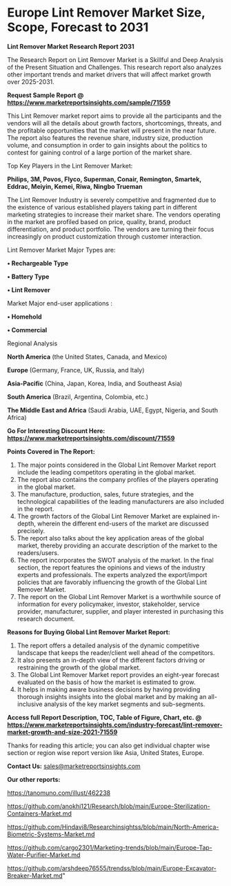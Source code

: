 # Europe Lint Remover Market Size, Scope, Forecast to 2031

<strong>Lint Remover Market Research Report 2031</strong>

The Research Report on Lint Remover Market is a Skillful and Deep Analysis of the Present Situation and Challenges. This research report also analyzes other important trends and market drivers that will affect market growth over 2025-2031.

<strong>Request Sample Report @ <a href=https://www.marketreportsinsights.com/sample/71559>https://www.marketreportsinsights.com/sample/71559</a></strong>

This Lint Remover market report aims to provide all the participants and the vendors will all the details about growth factors, shortcomings, threats, and the profitable opportunities that the market will present in the near future. The report also features the revenue share, industry size, production volume, and consumption in order to gain insights about the politics to contest for gaining control of a large portion of the market share.

Top Key Players in the Lint Remover Market:

<strong>Philips, 3M, Povos, Flyco, Superman, Conair, Remington, Smartek, Eddrac, Meiyin, Kemei, Riwa, Ningbo Trueman</strong>

The Lint Remover Industry is severely competitive and fragmented due to the existence of various established players taking part in different marketing strategies to increase their market share. The vendors operating in the market are profiled based on price, quality, brand, product differentiation, and product portfolio. The vendors are turning their focus increasingly on product customization through customer interaction.

Lint Remover Market Major Types are:

<strong>• Rechargeable Type

• Battery Type

• Lint Remover</strong>

Market Major end-user applications :

<strong>• Homehold

• Commercial</strong>

Regional Analysis

</u><strong><b>North America</b></strong> (the United States, Canada, and Mexico)

<strong><b>Europe </b></strong>(Germany, France, UK, Russia, and Italy)

<strong><b>Asia-Pacific</b></strong> (China, Japan, Korea, India, and Southeast Asia)

<strong><b>South America</b></strong> (Brazil, Argentina, Colombia, etc.)

<strong><b>The Middle East and Africa</b></strong> (Saudi Arabia, UAE, Egypt, Nigeria, and South Africa)

<strong>Go For Interesting Discount Here: <a href=https://www.marketreportsinsights.com/discount/71559>https://www.marketreportsinsights.com/discount/71559</a></strong>

<strong>Points Covered in The Report:</strong>
<ol>
  <li>The major points considered in the Global Lint Remover Market report include the leading competitors operating in the global market.</li>
  <li>The report also contains the company profiles of the players operating in the global market.</li>
  <li>The manufacture, production, sales, future strategies, and the technological capabilities of the leading manufacturers are also included in the report.</li>
  <li>The growth factors of the Global Lint Remover Market are explained in-depth, wherein the different end-users of the market are discussed precisely.</li>
  <li>The report also talks about the key application areas of the global market, thereby providing an accurate description of the market to the readers/users.</li>
  <li>The report incorporates the SWOT analysis of the market. In the final section, the report features the opinions and views of the industry experts and professionals. The experts analyzed the export/import policies that are favorably influencing the growth of the Global Lint Remover Market.</li>
  <li>The report on the Global Lint Remover Market is a worthwhile source of information for every policymaker, investor, stakeholder, service provider, manufacturer, supplier, and player interested in purchasing this research document.</li>
</ol>
<strong>Reasons for Buying Global Lint Remover Market Report:</strong>

<ol>
  <li>The report offers a detailed analysis of the dynamic competitive landscape that keeps the reader/client well ahead of the competitors.</li>
  <li>It also presents an in-depth view of the different factors driving or restraining the growth of the global market.</li>
  <li>The Global Lint Remover Market report provides an eight-year forecast evaluated on the basis of how the market is estimated to grow.</li>
  <li>It helps in making aware business decisions by having providing thorough insights insights into the global market and by making an all-inclusive analysis of the key market segments and sub-segments.</li>
</ol>
<strong>Access full Report Description, TOC, Table of Figure, Chart, etc. @ <a href=https://www.marketreportsinsights.com/industry-forecast/lint-remover-market-growth-and-size-2021-71559>https://www.marketreportsinsights.com/industry-forecast/lint-remover-market-growth-and-size-2021-71559</a></strong>


Thanks for reading this article; you can also get individual chapter wise section or region wise report version like Asia, United States, Europe.

<strong>Contact Us:</strong>
sales@marketreportsinsights.com

<strong>Our other reports:</strong>

<a href=https://tanomuno.com/illust/462238>https://tanomuno.com/illust/462238</a>

<a href=https://github.com/anokhi121/Research/blob/main/Europe-Sterilization-Containers-Market.md>https://github.com/anokhi121/Research/blob/main/Europe-Sterilization-Containers-Market.md</a>

<a href=https://github.com/Hindavi8/Researchinsightss/blob/main/North-America-Biometric-Systems-Market.md>https://github.com/Hindavi8/Researchinsightss/blob/main/North-America-Biometric-Systems-Market.md</a>

<a href=https://github.com/cargo2301/Marketing-trends/blob/main/Europe-Tap-Water-Purifier-Market.md>https://github.com/cargo2301/Marketing-trends/blob/main/Europe-Tap-Water-Purifier-Market.md</a>

<a href=https://github.com/arshdeep76555/trendss/blob/main/Europe-Excavator-Breaker-Market.md>https://github.com/arshdeep76555/trendss/blob/main/Europe-Excavator-Breaker-Market.md</a>"
